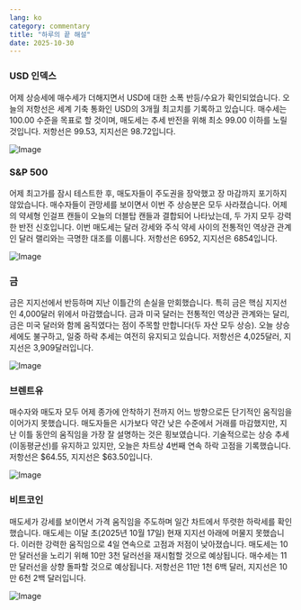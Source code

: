 ```yaml
---
lang: ko
category: commentary
title: "하루의 끝 해설"
date: 2025-10-30
---
```


### USD 인덱스

어제 상승세에 매수세가 더해지면서 USD에 대한 소폭 반등/수요가 확인되었습니다. 오늘의 저항선은 세계 기축 통화인 USD의 3개월 최고치를 기록하고 있습니다. 매수세는 100.00 수준을 목표로 할 것이며, 매도세는 추세 반전을 위해 최소 99.00 이하를 노릴 것입니다. 저항선은 99.53, 지지선은 98.72입니다.

![Image](https://markleighedu.github.io/img/Oct-2025/30-Oct-2025/usdindex.jpg)

### S&P 500

어제 최고가를 잠시 테스트한 후, 매도자들이 주도권을 장악했고 장 마감까지 포기하지 않았습니다. 매수자들이 관망세를 보이면서 이번 주 상승분은 모두 사라졌습니다. 어제의 약세형 인걸프 캔들이 오늘의 더블탑 캔들과 결합되어 나타났는데, 두 가지 모두 강력한 반전 신호입니다. 이번 매도세는 달러 강세와 주식 약세 사이의 전통적인 역상관 관계인 달러 랠리와는 극명한 대조를 이룹니다. 저항선은 6952, 지지선은 6854입니다.

![Image](https://markleighedu.github.io/img/Oct-2025/30-Oct-2025/sp500.jpg)

### 금

금은 지지선에서 반등하며 지난 이틀간의 손실을 만회했습니다. 특히 금은 핵심 지지선인 4,000달러 위에서 마감했습니다. 금과 미국 달러는 전통적인 역상관 관계와는 달리, 금은 미국 달러와 함께 움직였다는 점이 주목할 만합니다(두 자산 모두 상승). 오늘 상승세에도 불구하고, 일중 하락 추세는 여전히 유지되고 있습니다. 저항선은 4,025달러, 지지선은 3,909달러입니다.

![Image](https://markleighedu.github.io/img/Oct-2025/30-Oct-2025/gold.jpg)

### 브렌트유

매수자와 매도자 모두 어제 종가에 안착하기 전까지 어느 방향으로든 단기적인 움직임을 이어가지 못했습니다. 매도자들은 시가보다 약간 낮은 수준에서 거래를 마감했지만, 지난 이틀 동안의 움직임을 가장 잘 설명하는 것은 횡보였습니다. 기술적으로는 상승 추세(이동평균선)를 유지하고 있지만, 오늘은 차트상 4번째 연속 하락 고점을 기록했습니다. 저항선은 $64.55, 지지선은 $63.50입니다.

![Image](https://markleighedu.github.io/img/Oct-2025/30-Oct-2025/brentoil.jpg)

### 비트코인

매도세가 강세를 보이면서 가격 움직임을 주도하며 일간 차트에서 뚜렷한 하락세를 확인했습니다. 매도세는 이달 초(2025년 10월 17일) 현재 지지선 아래에 머물지 못했습니다. 이러한 강력한 움직임으로 4일 연속으로 고점과 저점이 낮아졌습니다. 매도세는 10만 달러선을 노리기 위해 10만 3천 달러선을 재시험할 것으로 예상됩니다. 매수세는 11만 달러선을 상향 돌파할 것으로 예상됩니다. 저항선은 11만 1천 6백 달러, 지지선은 10만 6천 2백 달러입니다.

![Image](https://markleighedu.github.io/img/Oct-2025/30-Oct-2025/bitcoin.jpg)

